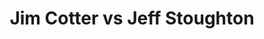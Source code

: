 ---
title: Jim Cotter vs Jeff Stoughton
player1:
  name: Cotter, Jim
  percent: 78
  wins: 0
  losses: 2
player2:
  name: Stoughton, Jeff
  percent: 93
  wins: 2
  losses: 0
games:
- player1:
    team: BC
    position: Fourth
    percent: 68
    win: 0
    loss: 1
  player2:
    team: MB
    position: Fourth
    percent: 95
    win: 1
    loss: 0
  event: Brier
  year: 2011
  draw: Round Robin(1)
  score: MB 10 - BC 4
- player1:
    team: BC
    position: Fourth
    percent: 84
    win: 0
    loss: 1
  player2:
    team: MB
    position: Fourth
    percent: 92
    win: 1
    loss: 0
  event: Brier
  year: 2014
  draw: Round Robin(14)
  score: BC 6 - MB 7
- player1:
    team: RYA
    position: Fourth
    percent: 77
    win: 0
    loss: 1
  player2:
    team: STO
    position: Fourth
    percent: 92
    win: 1
    loss: 0
  event: Trials (Men)
  year: 2005
  draw: Round Robin(8)
  score: RYA 6 - STO 7
- player1:
    team: MOR
    position: Fourth
    percent: 86
    win: 1
    loss: 0
  player2:
    team: STO
    position: Fourth
    percent: 67
    win: 0
    loss: 1
  event: Trials (Men)
  year: 2013
  draw: Round Robin(8)
  score: MOR 11 - STO 5
---